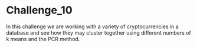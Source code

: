# Challenge_10
In this challenge we are working with a variety of cryptocurrencies in a database and see how they may cluster together using different numbers of k means and the PCR method.
